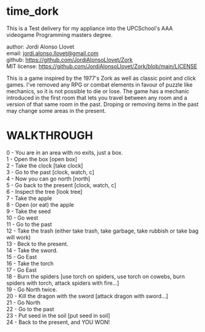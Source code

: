# time_dork
This is a Test delivery for my appliance into the UPCSchool's AAA videogame Programming masters degree.

author: Jordi Alonso Llovet<br />
email: jordi.alonso.llovet@gmail.com<br />
github: https://github.com/JordiAlonsoLlovet/Zork<br />
MIT license: https://github.com/JordiAlonsoLlovet/Zork/blob/main/LICENSE<br />

This is a game inspired by the 1977's Zork as well as classic point and click games.
I've removed any RPG or combat elements in favour of puzzle like mechanics, so it is not possible
to die or lose.
The game has a mechanic introduced in the first room that lets you travel between any room and
a version of that same room in the past. Droping or removing items in the past may change
some areas in the present.

# WALKTHROUGH
0 - You are in an area with no exits, just a box.<br />
1 - Open the box [open box]<br />
2 - Take the clock [take clock]<br />
3 - Go to the past [clock, watch, c]<br />
4 - Now you can go north [north]<br />
5 - Go back to the present [clock, watch, c]<br />
6 - Inspect the tree [look tree]<br />
7 - Take the apple <br />
8 - Open (or eat) the apple<br />
9 - Take the seed<br />
10 - Go west<br />
11 - Go to the past<br />
12 - Take the trash (either take trash, take garbage, take rubbish or take bag will work)<br />
13 - Beck to the present.<br />
14 - Take the sword.<br />
15 - Go East<br />
16 - Take the torch<br />
17 - Go East<br />
18 - Burn the spiders [use torch on spiders, use torch on cowebs, burn spiders with torch, attack spiders with fire...]<br />
19 - Go North twice.<br />
20 - Kill the dragon with the sword [attack dragon with sword...]<br />
21 - Go North<br />
22 - Go to the past<br />
23 - Put seed in the soil [put seed in soil]<br />
24 - Back to the present, and YOU WON!<br />

